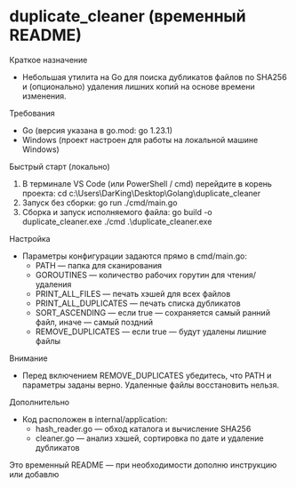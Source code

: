 # duplicate_cleaner (временный README)

Краткое назначение
- Небольшая утилита на Go для поиска дубликатов файлов по SHA256 и (опционально) удаления лишних копий на основе времени изменения.

Требования
- Go (версия указана в go.mod: go 1.23.1)
- Windows (проект настроен для работы на локальной машине Windows)

Быстрый старт (локально)
1. В терминале VS Code (или PowerShell / cmd) перейдите в корень проекта:
   cd c:\Users\DarKing\Desktop\Golang\duplicate_cleaner
2. Запуск без сборки:
   go run ./cmd/main.go
3. Сборка и запуск исполняемого файла:
   go build -o duplicate_cleaner.exe ./cmd
   .\duplicate_cleaner.exe

Настройка
- Параметры конфигурации задаются прямо в cmd/main.go:
  - PATH — папка для сканирования
  - GOROUTINES — количество рабочих горутин для чтения/удаления
  - PRINT_ALL_FILES — печать хэшей для всех файлов
  - PRINT_ALL_DUPLICATES — печать списка дубликатов
  - SORT_ASCENDING — если true — сохраняется самый ранний файл, иначе — самый поздний
  - REMOVE_DUPLICATES — если true — будут удалены лишние файлы

Внимание
- Перед включением REMOVE_DUPLICATES убедитесь, что PATH и параметры заданы верно. Удаленные файлы восстановить нельзя.

Дополнительно
- Код расположен в internal/application:
  - hash_reader.go — обход каталога и вычисление SHA256
  - cleaner.go — анализ хэшей, сортировка по дате и удаление дубликатов

Это временный README — при необходимости дополню инструкцию или добавлю